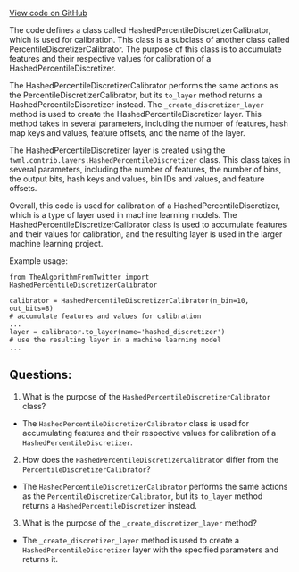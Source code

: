 [View code on GitHub](https://github.com/misbahsy/the-algorithm/twml/twml/contrib/calibrators/hashed_percentile_discretizer.py)

The code defines a class called HashedPercentileDiscretizerCalibrator, which is used for calibration. This class is a subclass of another class called PercentileDiscretizerCalibrator. The purpose of this class is to accumulate features and their respective values for calibration of a HashedPercentileDiscretizer. 

The HashedPercentileDiscretizerCalibrator performs the same actions as the PercentileDiscretizerCalibrator, but its `to_layer` method returns a HashedPercentileDiscretizer instead. The `_create_discretizer_layer` method is used to create the HashedPercentileDiscretizer layer. This method takes in several parameters, including the number of features, hash map keys and values, feature offsets, and the name of the layer. 

The HashedPercentileDiscretizer layer is created using the `twml.contrib.layers.HashedPercentileDiscretizer` class. This class takes in several parameters, including the number of features, the number of bins, the output bits, hash keys and values, bin IDs and values, and feature offsets. 

Overall, this code is used for calibration of a HashedPercentileDiscretizer, which is a type of layer used in machine learning models. The HashedPercentileDiscretizerCalibrator class is used to accumulate features and their values for calibration, and the resulting layer is used in the larger machine learning project. 

Example usage:

```
from TheAlgorithmFromTwitter import HashedPercentileDiscretizerCalibrator

calibrator = HashedPercentileDiscretizerCalibrator(n_bin=10, out_bits=8)
# accumulate features and values for calibration
...
layer = calibrator.to_layer(name='hashed_discretizer')
# use the resulting layer in a machine learning model
... 
```
## Questions: 
 1. What is the purpose of the `HashedPercentileDiscretizerCalibrator` class?
- The `HashedPercentileDiscretizerCalibrator` class is used for accumulating features and their respective values for calibration of a `HashedPercentileDiscretizer`.

2. How does the `HashedPercentileDiscretizerCalibrator` differ from the `PercentileDiscretizerCalibrator`?
- The `HashedPercentileDiscretizerCalibrator` performs the same actions as the `PercentileDiscretizerCalibrator`, but its `to_layer` method returns a `HashedPercentileDiscretizer` instead.

3. What is the purpose of the `_create_discretizer_layer` method?
- The `_create_discretizer_layer` method is used to create a `HashedPercentileDiscretizer` layer with the specified parameters and returns it.